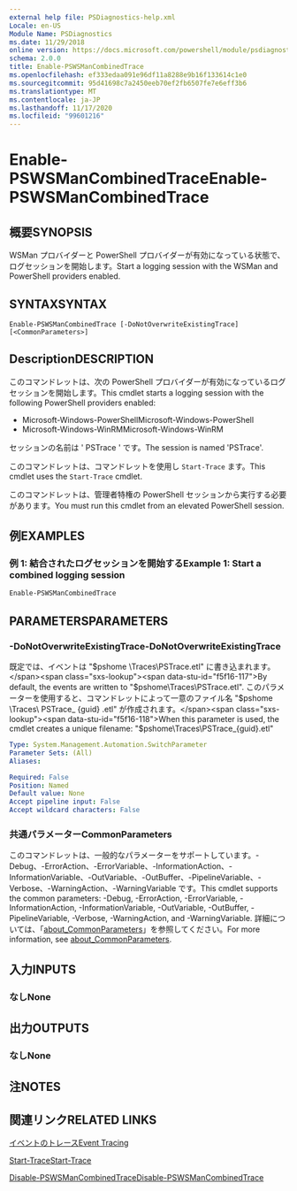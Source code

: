 ```yaml
---
external help file: PSDiagnostics-help.xml
Locale: en-US
Module Name: PSDiagnostics
ms.date: 11/29/2018
online version: https://docs.microsoft.com/powershell/module/psdiagnostics/enable-pswsmancombinedtrace?view=powershell-7.2&WT.mc_id=ps-gethelp
schema: 2.0.0
title: Enable-PSWSManCombinedTrace
ms.openlocfilehash: ef333edaa091e96df11a8288e9b16f133614c1e0
ms.sourcegitcommit: 95d41698c7a2450eeb70ef2fb6507fe7e6eff3b6
ms.translationtype: MT
ms.contentlocale: ja-JP
ms.lasthandoff: 11/17/2020
ms.locfileid: "99601216"
---
```

# <span data-ttu-id="f5f16-102">Enable-PSWSManCombinedTrace</span><span class="sxs-lookup"><span data-stu-id="f5f16-102">Enable-PSWSManCombinedTrace</span></span>

## <span data-ttu-id="f5f16-103">概要</span><span class="sxs-lookup"><span data-stu-id="f5f16-103">SYNOPSIS</span></span>
<span data-ttu-id="f5f16-104">WSMan プロバイダーと PowerShell プロバイダーが有効になっている状態で、ログセッションを開始します。</span><span class="sxs-lookup"><span data-stu-id="f5f16-104">Start a logging session with the WSMan and PowerShell providers enabled.</span></span>

## <span data-ttu-id="f5f16-105">SYNTAX</span><span class="sxs-lookup"><span data-stu-id="f5f16-105">SYNTAX</span></span>

```
Enable-PSWSManCombinedTrace [-DoNotOverwriteExistingTrace] [<CommonParameters>]
```

## <span data-ttu-id="f5f16-106">Description</span><span class="sxs-lookup"><span data-stu-id="f5f16-106">DESCRIPTION</span></span>

<span data-ttu-id="f5f16-107">このコマンドレットは、次の PowerShell プロバイダーが有効になっているログセッションを開始します。</span><span class="sxs-lookup"><span data-stu-id="f5f16-107">This cmdlet starts a logging session with the following PowerShell providers enabled:</span></span>

- <span data-ttu-id="f5f16-108">Microsoft-Windows-PowerShell</span><span class="sxs-lookup"><span data-stu-id="f5f16-108">Microsoft-Windows-PowerShell</span></span>
- <span data-ttu-id="f5f16-109">Microsoft-Windows-WinRM</span><span class="sxs-lookup"><span data-stu-id="f5f16-109">Microsoft-Windows-WinRM</span></span>

<span data-ttu-id="f5f16-110">セッションの名前は ' PSTrace ' です。</span><span class="sxs-lookup"><span data-stu-id="f5f16-110">The session is named 'PSTrace'.</span></span>

<span data-ttu-id="f5f16-111">このコマンドレットは、コマンドレットを使用し `Start-Trace` ます。</span><span class="sxs-lookup"><span data-stu-id="f5f16-111">This cmdlet uses the `Start-Trace` cmdlet.</span></span>

<span data-ttu-id="f5f16-112">このコマンドレットは、管理者特権の PowerShell セッションから実行する必要があります。</span><span class="sxs-lookup"><span data-stu-id="f5f16-112">You must run this cmdlet from an elevated PowerShell session.</span></span>

## <span data-ttu-id="f5f16-113">例</span><span class="sxs-lookup"><span data-stu-id="f5f16-113">EXAMPLES</span></span>

### <span data-ttu-id="f5f16-114">例 1: 結合されたログセッションを開始する</span><span class="sxs-lookup"><span data-stu-id="f5f16-114">Example 1: Start a combined logging session</span></span>

```powershell
Enable-PSWSManCombinedTrace
```

## <span data-ttu-id="f5f16-115">PARAMETERS</span><span class="sxs-lookup"><span data-stu-id="f5f16-115">PARAMETERS</span></span>

### <span data-ttu-id="f5f16-116">-DoNotOverwriteExistingTrace</span><span class="sxs-lookup"><span data-stu-id="f5f16-116">-DoNotOverwriteExistingTrace</span></span>

<span data-ttu-id="f5f16-117">既定では、イベントは "$pshome \Traces\PSTrace.etl" に書き込まれます。</span><span class="sxs-lookup"><span data-stu-id="f5f16-117">By default, the events are written to "$pshome\Traces\PSTrace.etl".</span></span> <span data-ttu-id="f5f16-118">このパラメーターを使用すると、コマンドレットによって一意のファイル名 "$pshome \Traces\ PSTrace_ {guid} .etl" が作成されます。</span><span class="sxs-lookup"><span data-stu-id="f5f16-118">When this parameter is used, the cmdlet creates a unique filename: "$pshome\Traces\PSTrace_{guid}.etl"</span></span>

```yaml
Type: System.Management.Automation.SwitchParameter
Parameter Sets: (All)
Aliases:

Required: False
Position: Named
Default value: None
Accept pipeline input: False
Accept wildcard characters: False
```

### <span data-ttu-id="f5f16-119">共通パラメーター</span><span class="sxs-lookup"><span data-stu-id="f5f16-119">CommonParameters</span></span>

<span data-ttu-id="f5f16-120">このコマンドレットは、一般的なパラメーターをサポートしています。-Debug、-ErrorAction、-ErrorVariable、-InformationAction、-InformationVariable、-OutVariable、-OutBuffer、-PipelineVariable、-Verbose、-WarningAction、-WarningVariable です。</span><span class="sxs-lookup"><span data-stu-id="f5f16-120">This cmdlet supports the common parameters: -Debug, -ErrorAction, -ErrorVariable, -InformationAction, -InformationVariable, -OutVariable, -OutBuffer, -PipelineVariable, -Verbose, -WarningAction, and -WarningVariable.</span></span> <span data-ttu-id="f5f16-121">詳細については、「[about_CommonParameters](https://go.microsoft.com/fwlink/?LinkID=113216)」を参照してください。</span><span class="sxs-lookup"><span data-stu-id="f5f16-121">For more information, see [about_CommonParameters](https://go.microsoft.com/fwlink/?LinkID=113216).</span></span>

## <span data-ttu-id="f5f16-122">入力</span><span class="sxs-lookup"><span data-stu-id="f5f16-122">INPUTS</span></span>

### <span data-ttu-id="f5f16-123">なし</span><span class="sxs-lookup"><span data-stu-id="f5f16-123">None</span></span>

## <span data-ttu-id="f5f16-124">出力</span><span class="sxs-lookup"><span data-stu-id="f5f16-124">OUTPUTS</span></span>

### <span data-ttu-id="f5f16-125">なし</span><span class="sxs-lookup"><span data-stu-id="f5f16-125">None</span></span>

## <span data-ttu-id="f5f16-126">注</span><span class="sxs-lookup"><span data-stu-id="f5f16-126">NOTES</span></span>

## <span data-ttu-id="f5f16-127">関連リンク</span><span class="sxs-lookup"><span data-stu-id="f5f16-127">RELATED LINKS</span></span>

[<span data-ttu-id="f5f16-128">イベントのトレース</span><span class="sxs-lookup"><span data-stu-id="f5f16-128">Event Tracing</span></span>](/windows/desktop/ETW/event-tracing-portal)

[<span data-ttu-id="f5f16-129">Start-Trace</span><span class="sxs-lookup"><span data-stu-id="f5f16-129">Start-Trace</span></span>](start-trace.md)

[<span data-ttu-id="f5f16-130">Disable-PSWSManCombinedTrace</span><span class="sxs-lookup"><span data-stu-id="f5f16-130">Disable-PSWSManCombinedTrace</span></span>](Disable-PSWSManCombinedTrace.md)

